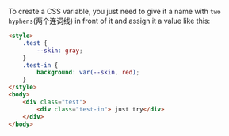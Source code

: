 To create a CSS variable, you just need to give it a name with `two hyphens`(两个连词线) in front of it and assign it a value like this:


```html
<style>
    .test {
        --skin: gray;
    }
    .test-in {
        background: var(--skin, red);
    }
</style>
<body>
    <div class="test">
        <div class="test-in"> just try</div>
    </div>
</body>
```